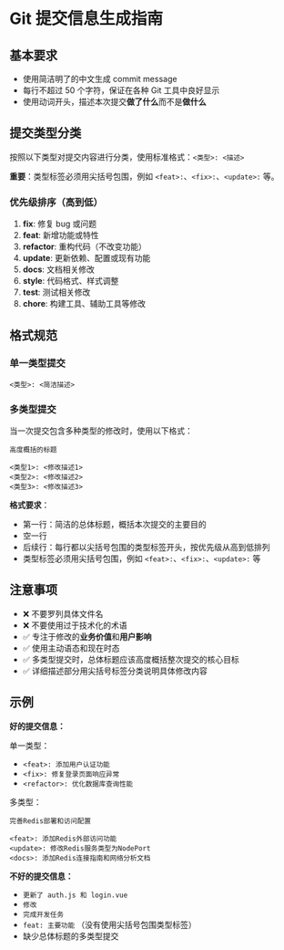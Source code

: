# Git 提交信息生成指南

## 基本要求

- 使用简洁明了的中文生成 commit message
- 每行不超过 50 个字符，保证在各种 Git 工具中良好显示
- 使用动词开头，描述本次提交**做了什么**而不是**做什么**

## 提交类型分类

按照以下类型对提交内容进行分类，使用标准格式：`<类型>: <描述>`

**重要**：类型标签必须用尖括号包围，例如 `<feat>:`、`<fix>:`、`<update>:` 等。

### 优先级排序（高到低）
1. **fix**: 修复 bug 或问题
2. **feat**: 新增功能或特性
3. **refactor**: 重构代码（不改变功能）
4. **update**: 更新依赖、配置或现有功能
5. **docs**: 文档相关修改
6. **style**: 代码格式、样式调整
7. **test**: 测试相关修改
8. **chore**: 构建工具、辅助工具等修改

## 格式规范

### 单一类型提交
```
<类型>: <简洁描述>
```

### 多类型提交
当一次提交包含多种类型的修改时，使用以下格式：
```
高度概括的标题

<类型1>: <修改描述1>
<类型2>: <修改描述2>
<类型3>: <修改描述3>
```

**格式要求**：
- 第一行：简洁的总体标题，概括本次提交的主要目的
- 空一行
- 后续行：每行都以尖括号包围的类型标签开头，按优先级从高到低排列
- 类型标签必须用尖括号包围，例如 `<feat>:`、`<fix>:`、`<update>:` 等

## 注意事项

- ❌ 不要罗列具体文件名
- ❌ 不要使用过于技术化的术语
- ✅ 专注于修改的**业务价值**和**用户影响**
- ✅ 使用主动语态和现在时态
- ✅ 多类型提交时，总体标题应该高度概括整次提交的核心目标
- ✅ 详细描述部分用尖括号标签分类说明具体修改内容

## 示例

**好的提交信息：**

单一类型：
- `<feat>: 添加用户认证功能`
- `<fix>: 修复登录页面响应异常`
- `<refactor>: 优化数据库查询性能`

多类型：
```
完善Redis部署和访问配置

<feat>: 添加Redis外部访问功能
<update>: 修改Redis服务类型为NodePort
<docs>: 添加Redis连接指南和网络分析文档
```

**不好的提交信息：**
- `更新了 auth.js 和 login.vue`
- `修改`
- `完成开发任务`
- `feat: 主要功能` （没有使用尖括号包围类型标签）
- 缺少总体标题的多类型提交

